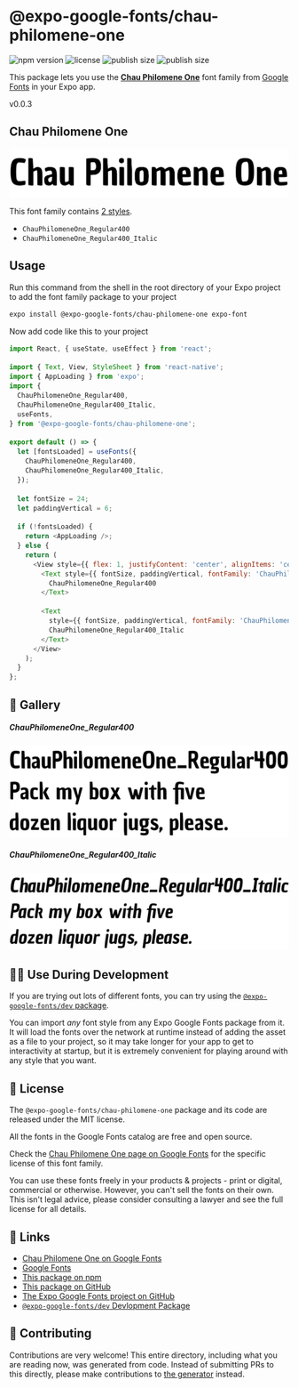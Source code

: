 # @expo-google-fonts/chau-philomene-one

![npm version](https://flat.badgen.net/npm/v/@expo-google-fonts/chau-philomene-one)
![license](https://flat.badgen.net/github/license/expo/google-fonts)
![publish size](https://flat.badgen.net/packagephobia/install/@expo-google-fonts/chau-philomene-one)
![publish size](https://flat.badgen.net/packagephobia/publish/@expo-google-fonts/chau-philomene-one)

This package lets you use the [**Chau Philomene One**](https://fonts.google.com/specimen/Chau+Philomene+One) font family from [Google Fonts](https://fonts.google.com/) in your Expo app.

v0.0.3

## Chau Philomene One

![Chau Philomene One](./font-family.png)

This font family contains [2 styles](#-gallery).

- `ChauPhilomeneOne_Regular400`
- `ChauPhilomeneOne_Regular400_Italic`

## Usage

Run this command from the shell in the root directory of your Expo project to add the font family package to your project
```sh
expo install @expo-google-fonts/chau-philomene-one expo-font
```

Now add code like this to your project
```js
import React, { useState, useEffect } from 'react';

import { Text, View, StyleSheet } from 'react-native';
import { AppLoading } from 'expo';
import {
  ChauPhilomeneOne_Regular400,
  ChauPhilomeneOne_Regular400_Italic,
  useFonts,
} from '@expo-google-fonts/chau-philomene-one';

export default () => {
  let [fontsLoaded] = useFonts({
    ChauPhilomeneOne_Regular400,
    ChauPhilomeneOne_Regular400_Italic,
  });

  let fontSize = 24;
  let paddingVertical = 6;

  if (!fontsLoaded) {
    return <AppLoading />;
  } else {
    return (
      <View style={{ flex: 1, justifyContent: 'center', alignItems: 'center' }}>
        <Text style={{ fontSize, paddingVertical, fontFamily: 'ChauPhilomeneOne_Regular400' }}>
          ChauPhilomeneOne_Regular400
        </Text>

        <Text
          style={{ fontSize, paddingVertical, fontFamily: 'ChauPhilomeneOne_Regular400_Italic' }}>
          ChauPhilomeneOne_Regular400_Italic
        </Text>
      </View>
    );
  }
};

```

## 🔡 Gallery

##### ChauPhilomeneOne_Regular400
![ChauPhilomeneOne_Regular400](./c44d00d1e4d0cfcf8ae3458b12571cdd000ce9df7849a29afa3dd3aadfdb6224.ttf.png)

##### ChauPhilomeneOne_Regular400_Italic
![ChauPhilomeneOne_Regular400_Italic](./5be1fbfb8c59a78422d618850745eeabe8bebc7aef35518a599c765168ad124a.ttf.png)


## 👩‍💻 Use During Development

If you are trying out lots of different fonts, you can try using the [`@expo-google-fonts/dev` package](https://github.com/expo/google-fonts/tree/master/font-packages/dev#readme).

You can import *any* font style from any Expo Google Fonts package from it. It will load the fonts
over the network at runtime instead of adding the asset as a file to your project, so it may take longer
for your app to get to interactivity at startup, but it is extremely convenient
for playing around with any style that you want.

## 📖 License

The `@expo-google-fonts/chau-philomene-one` package and its code are released under the MIT license.

All the fonts in the Google Fonts catalog are free and open source.

Check the [Chau Philomene One page on Google Fonts](https://fonts.google.com/specimen/Chau+Philomene+One) for the specific license of this font family.

You can use these fonts freely in your products & projects - print or digital, commercial or otherwise. However, you can't sell the fonts on their own. This isn't legal advice, please consider consulting a lawyer and see the full license for all details.

## 🔗 Links

- [Chau Philomene One on Google Fonts](https://fonts.google.com/specimen/Chau+Philomene+One)
- [Google Fonts](https://fonts.google.com/)
- [This package on npm](https://www.npmjs.com/package/@expo-google-fonts/chau-philomene-one)
- [This package on GitHub](https://github.com/expo/google-fonts/tree/master/font-packages/chau-philomene-one)
- [The Expo Google Fonts project on GitHub](https://github.com/expo/google-fonts)
- [`@expo-google-fonts/dev` Devlopment Package](https://github.com/expo/google-fonts/tree/master/font-packages/dev)


## 🤝 Contributing

Contributions are very welcome! This entire directory, including what you are reading now, was generated from code. Instead of submitting PRs to this directly, please make contributions to [the generator](https://github.com/expo/google-fonts/tree/master/packages/generator) instead.
